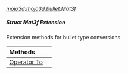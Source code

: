 _[mojo3d](../../modules/mojo3d/mojo3d-module.md):[mojo3d.bullet](../../modules/mojo3d/mojo3d-bullet.md).Mat3f_
##### Struct Mat3f Extension
Extension methods for bullet type conversions.

| Methods | |
|:---|:---|
| [Operator To](mojo3d-bullet-mat3f_ext-to_ext.md) |  |

